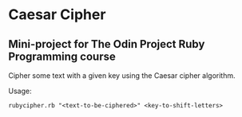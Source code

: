 # Caesar Cipher

## Mini-project for The Odin Project Ruby Programming course

Cipher some text with a given key using the Caesar cipher algorithm.

Usage:

```
rubycipher.rb "<text-to-be-ciphered>" <key-to-shift-letters>
```
